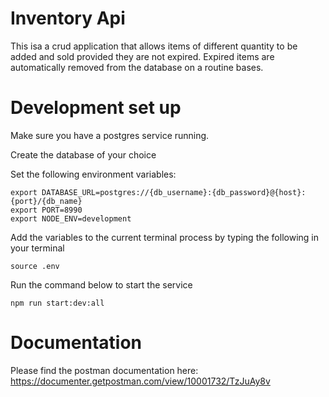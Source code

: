 # Inventory Api
This isa a crud application that allows items of different quantity to be added and sold provided they are not expired. Expired items are automatically removed from the database on a routine bases.

# Development set up
Make sure you have a postgres service running.

Create the database of your choice

Set the following environment variables:
```
export DATABASE_URL=postgres://{db_username}:{db_password}@{host}:{port}/{db_name}
export PORT=8990
export NODE_ENV=development
```

Add the variables to the current terminal process by typing the following in your terminal

``` source .env ``` 

Run the command below to start the service

``` npm run start:dev:all ```

# Documentation
Please find the postman documentation here: https://documenter.getpostman.com/view/10001732/TzJuAy8v
